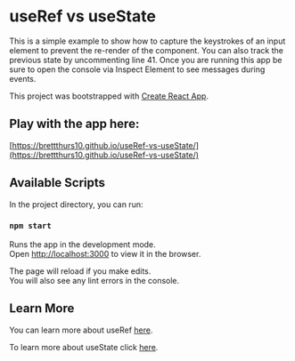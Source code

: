 # useRef vs useState

This is a simple example to show how to capture the keystrokes of an input element to prevent the re-render of the component. You can also track the previous state by uncommenting line 41. Once you are running this app be sure to open the console via Inspect Element to see messages during events.

This project was bootstrapped with [Create React App](https://github.com/facebook/create-react-app).

## Play with the app here:

[https://brettthurs10.github.io/useRef-vs-useState/](https://brettthurs10.github.io/useRef-vs-useState/)

## Available Scripts

In the project directory, you can run:

### `npm start`

Runs the app in the development mode.\
Open [http://localhost:3000](http://localhost:3000) to view it in the browser.

The page will reload if you make edits.\
You will also see any lint errors in the console.

## Learn More

You can learn more about useRef [here](https://reactjs.org/docs/hooks-reference.html#useref).

To learn more about useState click [here](https://reactjs.org/docs/hooks-reference.html#usestate).
